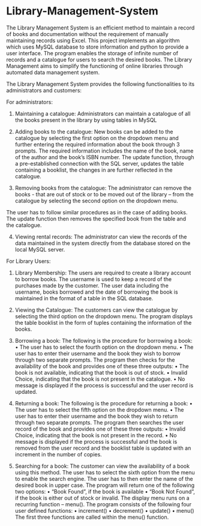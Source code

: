 # Library-Management-System

The Library Management System is an efficient method to maintain a record of books and documentation without the requirement of manually maintaining records using Excel. This project implements an algorithm which uses MySQL database to store information and python to provide a user interface. The program enables the storage of infinite number of records and a catalogue for users to search the desired books. The Library Management aims to simplify the functioning of online libraries through automated data management system.

The Library Management System provides the following functionalities to its administrators and customers:

For administrators:
1.	Maintaining a catalogue:
Administrators can maintain a catalogue of all the books present in the library by using tables in MySQL

2.	Adding books to the catalogue:
New books can be added to the catalogue by selecting the first option on the dropdown menu and further entering the required information about the book through 3 prompts. The required information includes the name of the book, name of the author and the book’s ISBN number.
The update function, through a pre-established connection with the SQL server, updates the table containing a booklist, the changes in are further reflected in the catalogue.

3.	Removing books from the catalogue:
The administrator can remove the books - that are out of stock or to be moved out of the library – from the catalogue by selecting the second option on the dropdown menu.

The user has to follow similar procedures as in the case of adding books. The update function then removes the specified book from the table and the catalogue.

4.	Viewing rental records:
The administrator can view the records of the data maintained in the system directly from the database stored on the local MySQL server.

For Library Users:
1.	Library Membership:
The users are required to create a library account to borrow books. The username is used to keep a record of the purchases made by the customer.
The user data including the username, books borrowed and the date of borrowing the book is maintained in the format of a table in the SQL database.

2.	Viewing the Catalogue:
The customers can view the catalogue by selecting the third option on the dropdown menu. The program displays the table booklist in the form of tuples containing the information of the books.

3.	 Borrowing a book:
The following is the procedure for borrowing a book:
•	The user has to select the fourth option on the dropdown menu.
•	The user has to enter their username and the book they wish to borrow through two separate prompts.
The program then checks for the availability of the book and provides one of these three outputs:
•	The book is not available, indicating that the book is out of stock.
•	Invalid Choice, indicating that the book is not present in the catalogue.
•	No message is displayed if the process is successful and the user record is updated.

4.	Returning a book:
The following is the procedure for returning a book:
•	The user has to select the fifth option on the dropdown menu.
•	The user has to enter their username and the book they wish to return through two separate prompts.
The program then searches the user record of the book and provides one of these three outputs:
•	Invalid Choice, indicating that the book is not present in the record.
•	No message is displayed if the process is successful and the book is removed from the user record and the booklist table is updated with an increment in the number of copies.
5.	Searching for a book:
The customer can view the availability of a book using this method. The user has to select the sixth option from the menu to enable the search engine. The user has to then enter the name of the desired book in upper case. The program will return one of the following two options:
•	“Book Found”, if the book is available
•	“Book Not Found”, if the book is either out of stock or invalid.
The display menu runs on a recurring function – menu(). The program consists of the following four user defined functions:
•	increment()
•	decrement()
•	update()
•	menu()
The first three functions are called within the menu() function.
